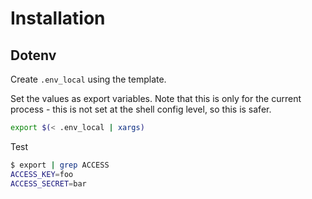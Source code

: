 # Installation


## Dotenv

Create `.env_local` using the template.

Set the values as export variables. Note that this is only for the current process - this is not set at the shell config level, so this is safer.

```sh
export $(< .env_local | xargs)
```

Test

```sh
$ export | grep ACCESS
ACCESS_KEY=foo
ACCESS_SECRET=bar
```
